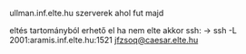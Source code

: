 ullman.inf.elte.hu
szerverek ahol fut majd

eltés tartományból erhető el
ha nem elte akkor ssh:
-> ssh -L 2001:aramis.inf.elte.hu:1521 jfzsoq@caesar.elte.hu


